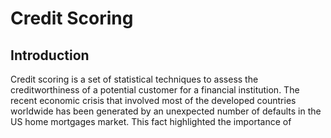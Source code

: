 # Credit Scoring

## Introduction

Credit scoring is a set of statistical techniques to assess the creditworthiness of a potential customer for a financial institution. The recent economic crisis that involved most of the developed countries worldwide has been generated by an unexpected number of defaults in the US home mortgages market. This fact highlighted the importance of 
